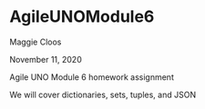 # AgileUNOModule6
Maggie Cloos

November 11, 2020

Agile UNO Module 6 homework assignment

We will cover dictionaries, sets, tuples, and JSON
